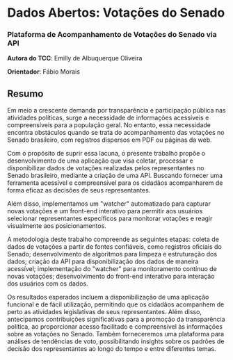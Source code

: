 # Dados Abertos: Votações do Senado

### Plataforma de Acompanhamento de Votações do Senado via API


**Autora do TCC**: Emilly de Albuquerque Oliveira

**Orientador**: Fábio Morais

## Resumo

Em meio a crescente demanda por transparência e participação pública nas atividades políticas, surge a necessidade de informações acessíveis e compreensíveis para a população geral. No entanto, essa necessidade encontra obstáculos quando se trata do acompanhamento das votações no Senado brasileiro, com registros dispersos em PDF ou páginas da web.
 
Com o propósito de suprir essa lacuna, o  presente trabalho propõe o desenvolvimento de uma aplicação que visa coletar, processar e disponibilizar dados de votações realizadas pelos representantes no Senado brasileiro, mediante a criação de uma API. Buscando fornecer uma ferramenta acessível e compreensível para os cidadãos acompanharem de forma eficaz as decisões de seus representantes. 

Além disso, implementamos um "watcher" automatizado para capturar novas votações e um front-end interativo para permitir aos usuários selecionar representantes específicos para monitorar votações e reagir visualmente aos posicionamentos.

A metodologia deste trabalho compreende as seguintes etapas: coleta de dados de votações a partir de fontes confiáveis, como registros oficiais do Senado; desenvolvimento de algoritmos para limpeza e estruturação dos dados; criação da API para disponibilização dos dados de maneira acessível; implementação do "watcher" para monitoramento contínuo de novas votações; desenvolvimento do front-end interativo para interação dos usuários com os dados.

Os resultados esperados incluem a disponibilização de uma aplicação funcional e de fácil utilização, permitindo que os cidadãos acompanhem de perto as atividades legislativas de seus representantes. Além disso, antecipamos contribuições significativas para a promoção da transparência política, ao proporcionar acesso facilitado e compreensível às informações sobre as votações no Senado. Também forneceremos uma plataforma para análises de tendências de voto, possibilitando insights sobre os padrões de decisão dos representantes ao longo do tempo e entre diferentes temas.

